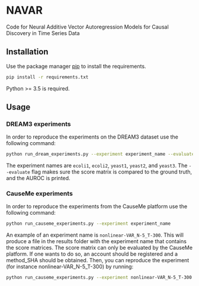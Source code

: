 # NAVAR

Code for Neural Additive Vector Autoregression Models for Causal Discovery in Time Series Data

## Installation

Use the package manager [pip](https://pip.pypa.io/en/stable/) to install the requirements. 

```bash
pip install -r requirements.txt
```

Python >= 3.5 is required.
## Usage

### DREAM3 experiments

In order to reproduce the experiments on the DREAM3 dataset use the following command:

```bash
python run_dream_experiments.py --experiment experiment_name --evaluate
```

The experiment names are `ecoli1`, `ecoli2`, `yeast1`, `yeast2`, and `yeast3`. The `--evaluate` flag makes sure the score matrix is compared to the ground truth, and the AUROC is printed. 

### CauseMe experiments
In order to reproduce the experiments from the CauseMe platform use the following command:
```bash
python run_causeme_experiments.py --experiment experiment_name
```

An example of an experiment name is `nonlinear-VAR_N-5_T-300`. This will produce a file in the results folder with the experiment name that contains the score matrices. The score matrix can only be evaluated by the CauseMe platform. If one wants to do so, an account should be registered and a method_SHA should be obtained. Then, you can reproduce the experiment (for instance nonlinear-VAR_N-5_T-300) by running:
```bash
python run_causeme_experiments.py --experiment nonlinear-VAR_N-5_T-300 --method_sha XXXXXX
```

